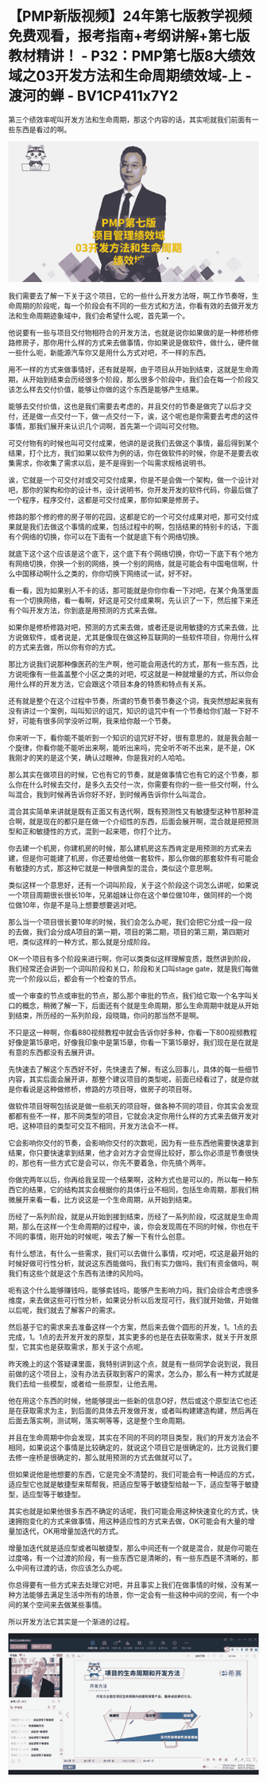 # 【PMP新版视频】24年第七版教学视频免费观看，报考指南+考纲讲解+第七版教材精讲！ - P32：PMP第七版8大绩效域之03开发方法和生命周期绩效域-上 - 渡河的蝉 - BV1CP411x7Y2

第三个绩效率呢叫开发方法和生命周期，那这个内容的话，其实呃就我们前面有一些东西是看过的啊。

![](img/23edb246cf02eb84f674528755d1ed02_1.png)

我们需要去了解一下关于这个项目，它的一些什么开发方法呀，啊工作节奏呀，生命周期的阶段呢，每一个阶段会有不同的一些方式和方法，你看有效的去做开发方法和生命周期迹象域中，我们会希望什么呢，首先第一个。

他说要有一些与项目交付物相符合的开发方法，也就是说你如果做的是一种修桥修路修房子，那你用什么样的方式来去做事情，你如果说是做软件，做什么，硬件做一些什么呃，新能源汽车你又是用什么方式对吧，不一样的东西。

用不一样的方式来做事情好，还有就是啊，由于项目从开始到结束，这就是生命周期，从开始到结束会历经很多个阶段，那么很多个阶段中，我们会在每一个阶段又该怎么样去交付价值，能够让你做的这个东西是能够产生结果。

能够去交付价值，这也是我们需要去考虑的，并且交付的节奏是做完了以后才交付，还是做一点交付一下，做一点交付一下，诶，这个呢也是你需要去考虑的这件事情，那我们展开来认识几个词啊，首先第一个词叫可交付物。

可交付物有的时候也叫可交付成果，他讲的是说我们去做这个事情，最后得到某个结果，打个比方，我们如果以软件为例的话，你在做软件的时候，你是不是要去收集需求，你收集了需求以后，是不是得到一个叫需求规格说明书。

诶，它就是一个可交付对或交可交付成果，你是不是会做一个架构，做一个设计对吧，那你的架构和你的设计书，设计说明书，你开发开发的软件代码，你最后做了一个程序，程序交付，这都是可交付成果，那你如果是修房子。

修路的那个修的修的房子带的花园，这都是它的一个可交付成果对吧，那可交付成果就是我们去做这个事情的成果，包括过程中的啊，包括结果的特别卡的话，下面有个网络的切换，你可以在下面有一个就是底下有个网络切换。

就底下这个这个应该是这个底下，这个底下有个网络切换，你切一下底下有个地方有网络切换，你换一个别的网络，换一个别的网络，就是可能会有中国电信啊，什么中国移动啊什么之类的，你你切换下网络试一试，好不好。

看一看，因为如果别人不卡的话，那可能就是你你你看一下对吧，在某个角落里面有一个切换网络，看一看啊，好这是可交付成果啊，先认识了一下，然后接下来还有个叫开发方法，你到底是用预测的方式来去做。

如果你是修桥修路对吧，预测的方式来去做，或者还是说用敏捷的方式来去做，比方说做软件，或者说是，尤其是像现在做这种互联网的一些软件项目，你用什么样的方式来去做，所以你有你的方式。

那比方说我们说那种像医药的生产啊，他可能会用迭代的方式，那有一些东西，比方说呃像有一些盖盖整个小区之类的对吧，哎这就是一种就增量的方式，所以你会用什么样的开发方法，它会跟这个项目本身的特质和特点有关系。

还有就是整个在这个过程中节奏，所谓的节奏节奏节奏这个词，我突然想起来我有没有讲过一个案例，叫叫知识的诅咒，知识的诅咒中有一个节奏给你们敲一下好不好，可能有很多同学没听过啊，我来给你敲一个节奏。

你来听一下，看你能不能听到一个知识的诅咒好不好，很有意思的，就是我会敲一个旋律，你看你能不能听出来啊，能听出来吗，完全听不听不出来，是不是，OK我刚才的笑的是这个笑，确认过眼神，你是我对的人哈哈。

那么其实在做项目的时候，它也有它的节奏，就是做事情它也有它的这个节奏，那么你在什么时候去交付，是多久去交付一次，你需要有你的一些一些交付啊，什么叫混合，我到时候再告诉你好不好，到时候再告诉你什么叫混合。

混合其实简单来讲就是既有正面又有迭代啊，既有预测性又有敏捷型这种节那种混合啊，就是现在的都只是在做一个介绍性的东西，后面会展开啊，混合就是把预测型和正和敏捷性的方式，混到一起来嗯，你打个比方。

你去建一个机房，你建机房的时候，那么建机房这东西肯定是用预测的方式来去建，但是你可能建了机房，你还要给他做一套软件，那么你做的那套软件有可能会有敏捷的方式，那这种它就是一种很典型的混合，类似这个意思啊。

类似这样一个意思好，还有一个词叫阶段，关于这个阶段这个词怎么讲呢，如果说一个项目周期很长很长10年，兄弟姐妹让你在这个单位做10年，做同样的一个岗位做10年，你是不是马上想要想要逃对吧。

那么当一个项目很长要10年的时候，我们会怎么办呢，我们会把它分成一段一段的去做，我们会分成A项目的第一期，项目的第二期，项目的第三期，第四期对吧，类似这样的一种方式，那么就是分成阶段。

OK一个项目有多个阶段来进行啊，你可以类类似这样理解变质，既然讲到阶段，我们经常还会讲到一个词叫阶段和关口，阶段和关口叫stage gate，就是我们每做完一个阶段以后，都会有一个检查的节点。

或一个审查的节点或审批的节点，那么那个审批的节点，我们给它取一个名字叫关口的概念，稍微了解一下，后面还有个就是生命周期，那么生命周期中就是从开始到结束，所历经的一系列阶段，段晓璐，你问的那当然不是啊。

不只是这一种啊，你看880视频教程中就会告诉你好多种，你看一下800视频教程好像是第15章吧，好像我印象中是第15章，你看一下第15章好，我们现在是在就是有意的东西都没有去展开讲。

先快速去了解这个东西好不好，先快速去了解，有这么回事儿，具体的每一些细节内容，其实后面会展开讲，那整个建议项目的类型呢，前面已经看过了，就是你就是你看说是这种做修桥，修路的方项目呀，做房子的项目呀。

做软件项目呀啊包括说是做一些航天的项目呀，做各种不同的项目，你其实会发现都都有些不一样，那不同类型的项目，它就会决定你用什么样的方式来去做开发对吧，这种项目的类型可交互不相同，开发方法会不一样。

它会影响你交付的节奏，会影响你交付的次数呃，因为有一些东西他需要快速拿到结果，你只要快速拿到结果，他才会对方才会觉得比较好，那么你必须是节奏很快的，那也有一些方式它是会可以，你先不要着急，你先搞个两年。

你做完两年以后，你再给我呈现一个结果啊，这种方式也是可以的，所以每一种东西它的结果，它的结构其实会根据你的具体行业不相同，包括生命周期，那我们稍微展开来看一看，比方说这是一个生命周期，从开始到结束。

历经了一系列阶段，就是从开始到接到结束，历经了一系列阶段，哎这就是生命周期，那么在这样一个生命周期的过程中，诶，你会发现周在不同的时候，你也在干不同的事情，刚开始的时候呢，唉去了解一下有什么创意。

有什么想法，有什么一些需求，我们可以去做什么事情，哎对吧，哎这是最开始的时候好做可行性分析，就说这东西能做吗，我们有实力做吗，我们有资金做吗，啊我们有这些个就是这个东西有法律的风险吗。

呃有这个什么能够赚钱吗，能够卖钱吗，能够产生影响力吗，我们会综合考虑很多维度，来去做这些可行性分析，如果说分析以后发现可行，我们就开始做，开始做以后呢，我们就去了解客户的需求。

然后基于它的需求来去准备这样一个方案，然后来去做个圆形的开发，1。1点的去完成，1。1点的去开发开发的原型，其实更多的也是在去获取需求，就关于开发原型，它其实也是获取需求，那关于这个点呢。

昨天晚上的这个答疑课里面，我特别讲到这个点，就是有一些同学会说到说，我目前做的这个项目上，没有办法去获取到客户的需求，怎么办，那么有一种方式就是我们去给一些模型，或者给一些原型，让他去用。

他在用这个东西的时候，他能够提出一些新的信息O好，然后或这个原型法它也还是在获取需求为主，到后面的具体去开发做开发，或者叫构建建造构建，然后再在后面去落实啊，测试啊，落实啊等等，这是整个生命周期。

并且在生命周期中你会发现，其实在不同的不同的项目类型，我们的开发方法会不相同，如果说这个事情是比较确定的，就说这个项目它是很确定的，比方说我们要去修一座桥是很确定的，那么就用预测的方式去做就可以了。

但如果说他是他想要的东西，它是完全不清楚的，我们可能会有一种适应的方式，适应型它也就是敏捷型来帮帮我，把适应型等于敏捷型给敲一下，适应型等于敏捷型，适应型等于敏捷型。

其实也就是如果他很多东西不确定的话呢，我们可能会用这种快速变化的方式，快速拥抱变化的方式来做事情，用这种适应性的方式来去做，OK可能会有大量的增量加迭代，OK用增量加迭代的方式。

增量加迭代就是适应型或者叫敏捷型，那么中间还有一个就是混合，就是你可能在过度咯，有一个过渡的阶段，有一些东西它是清晰的，有一些东西是不清晰的，那么中间有过渡的话，你应该怎么办呢。

你总得要有一些方式来去处理它对吧，并且事实上我们在做事情的时候，没有某一种方法能够去满足生活中所有的场景，你一定会有一些这种中间的空间，有一个中间的某个空间来去做某些事情。

所以开发方法它其实是一个渐进的过程。

![](img/23edb246cf02eb84f674528755d1ed02_3.png)